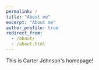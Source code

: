 ```yaml
---
permalink: /
title: "About me"
excerpt: "About me"
author_profile: true
redirect_from: 
  - /about/
  - /about.html
---
```


This is Carter Johnson's homepage!
